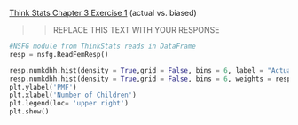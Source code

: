 [Think Stats Chapter 3 Exercise 1](http://greenteapress.com/thinkstats2/html/thinkstats2004.html#toc31) (actual vs. biased)

>> REPLACE THIS TEXT WITH YOUR RESPONSE

```python
#NSFG module from ThinkStats reads in DataFrame
resp = nsfg.ReadFemResp()

resp.numkdhh.hist(density = True,grid = False, bins = 6, label = "Actual", alpha = 0.2)
resp.numkdhh.hist(density = True,grid = False, bins = 6, weights = resp.numkdhh, alpha = 0.2, label = "Biased")
plt.ylabel('PMF')
plt.xlabel('Number of Children')
plt.legend(loc= 'upper right')
plt.show()
```
